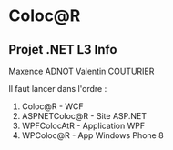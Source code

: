 Coloc@R
========

Projet .NET L3 Info
-------------------

Maxence ADNOT
Valentin COUTURIER


Il faut lancer dans l'ordre :

1. Coloc@R - WCF
2. ASPNETColoc@R - Site ASP.NET
3. WPFColocAtR - Application WPF
4. WPColoc@R - App Windows Phone 8
